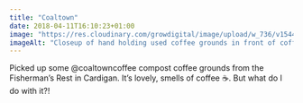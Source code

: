 ```yaml
---
title: "Coaltown"
date: 2018-04-11T16:10:23+01:00
image: "https://res.cloudinary.com/growdigital/image/upload/w_736/v1544109355/coaltown-coffee-grounds-40676031894.jpg"
imageAlt: "Closeup of hand holding used coffee grounds in front of coffee bag"
---
```


Picked up some @coaltowncoffee compost coffee grounds from the Fisherman’s Rest in Cardigan. It’s lovely, smells of coffee ☕. But what do I do with it?!
